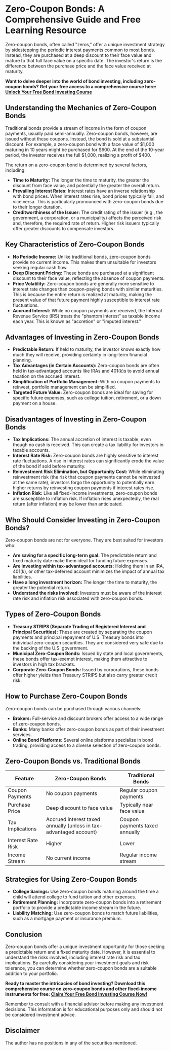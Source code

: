 # Zero-Coupon Bonds: A Comprehensive Guide and Free Learning Resource

Zero-coupon bonds, often called "zeros," offer a unique investment strategy by sidestepping the periodic interest payments common to most bonds. Instead, they are purchased at a deep discount to their face value and mature to that full face value on a specific date. The investor's return is the difference between the purchase price and the face value received at maturity.

**Want to delve deeper into the world of bond investing, including zero-coupon bonds? Get your free access to a comprehensive course here: [Unlock Your Free Bond Investing Course](https://udemywork.com/zero-coupon-bonds)**

## Understanding the Mechanics of Zero-Coupon Bonds

Traditional bonds provide a stream of income in the form of coupon payments, usually paid semi-annually. Zero-coupon bonds, however, are issued without these coupons. Instead, the bond is sold at a substantial discount. For example, a zero-coupon bond with a face value of $1,000 maturing in 10 years might be purchased for $600. At the end of the 10-year period, the investor receives the full $1,000, realizing a profit of $400.

The return on a zero-coupon bond is determined by several factors, including:

*   **Time to Maturity:** The longer the time to maturity, the greater the discount from face value, and potentially the greater the overall return.
*   **Prevailing Interest Rates:** Interest rates have an inverse relationship with bond prices. When interest rates rise, bond prices typically fall, and vice versa. This is particularly pronounced with zero-coupon bonds due to their longer duration.
*   **Creditworthiness of the Issuer:** The credit rating of the issuer (e.g., the government, a corporation, or a municipality) affects the perceived risk and, therefore, the required rate of return. Higher risk issuers typically offer greater discounts to compensate investors.

## Key Characteristics of Zero-Coupon Bonds

*   **No Periodic Income:** Unlike traditional bonds, zero-coupon bonds provide no current income. This makes them unsuitable for investors seeking regular cash flow.
*   **Deep Discount Pricing:** These bonds are purchased at a significant discount to their face value, reflecting the absence of coupon payments.
*   **Price Volatility:** Zero-coupon bonds are generally more sensitive to interest rate changes than coupon-paying bonds with similar maturities. This is because the entire return is realized at maturity, making the present value of that future payment highly susceptible to interest rate fluctuations.
*   **Accrued Interest:** While no coupon payments are received, the Internal Revenue Service (IRS) treats the "phantom interest" as taxable income each year. This is known as "accretion" or "imputed interest."

## Advantages of Investing in Zero-Coupon Bonds

*   **Predictable Return:** If held to maturity, the investor knows exactly how much they will receive, providing certainty in long-term financial planning.
*   **Tax Advantages (in Certain Accounts):** Zero-coupon bonds are often held in tax-advantaged accounts like IRAs and 401(k)s to avoid annual taxation on the accrued interest.
*   **Simplification of Portfolio Management:** With no coupon payments to reinvest, portfolio management can be simplified.
*   **Targeted Future Value:** Zero-coupon bonds are ideal for saving for specific future expenses, such as college tuition, retirement, or a down payment on a house.

## Disadvantages of Investing in Zero-Coupon Bonds

*   **Tax Implications:** The annual accretion of interest is taxable, even though no cash is received. This can create a tax liability for investors in taxable accounts.
*   **Interest Rate Risk:** Zero-coupon bonds are highly sensitive to interest rate fluctuations. A rise in interest rates can significantly erode the value of the bond if sold before maturity.
*   **Reinvestment Risk Elimination, but Opportunity Cost:** While eliminating reinvestment risk (the risk that coupon payments cannot be reinvested at the same rate), investors forgo the opportunity to potentially earn higher returns by reinvesting coupon payments if interest rates rise.
*   **Inflation Risk:** Like all fixed-income investments, zero-coupon bonds are susceptible to inflation risk. If inflation rises unexpectedly, the real return (after inflation) may be lower than anticipated.

## Who Should Consider Investing in Zero-Coupon Bonds?

Zero-coupon bonds are not for everyone. They are best suited for investors who:

*   **Are saving for a specific long-term goal:** The predictable return and fixed maturity date make them ideal for funding future expenses.
*   **Are investing within tax-advantaged accounts:** Holding them in an IRA, 401(k), or other tax-deferred account minimizes the impact of annual tax liabilities.
*   **Have a long investment horizon:** The longer the time to maturity, the greater the potential return.
*   **Understand the risks involved:** Investors must be aware of the interest rate risk and inflation risk associated with zero-coupon bonds.

## Types of Zero-Coupon Bonds

*   **Treasury STRIPS (Separate Trading of Registered Interest and Principal Securities):** These are created by separating the coupon payments and principal repayment of U.S. Treasury bonds into individual zero-coupon securities. They are considered very safe due to the backing of the U.S. government.
*   **Municipal Zero-Coupon Bonds:** Issued by state and local governments, these bonds offer tax-exempt interest, making them attractive to investors in high tax brackets.
*   **Corporate Zero-Coupon Bonds:** Issued by corporations, these bonds offer higher yields than Treasury STRIPS but also carry greater credit risk.

## How to Purchase Zero-Coupon Bonds

Zero-coupon bonds can be purchased through various channels:

*   **Brokers:** Full-service and discount brokers offer access to a wide range of zero-coupon bonds.
*   **Banks:** Many banks offer zero-coupon bonds as part of their investment services.
*   **Online Bond Platforms:** Several online platforms specialize in bond trading, providing access to a diverse selection of zero-coupon bonds.

## Zero-Coupon Bonds vs. Traditional Bonds

| Feature           | Zero-Coupon Bonds                               | Traditional Bonds                                |
|-------------------|-------------------------------------------------|-------------------------------------------------|
| Coupon Payments   | No coupon payments                               | Regular coupon payments                              |
| Purchase Price    | Deep discount to face value                    | Typically near face value                         |
| Tax Implications  | Accrued interest taxed annually (unless in tax-advantaged account) | Coupon payments taxed annually                     |
| Interest Rate Risk| Higher                                          | Lower                                           |
| Income Stream     | No current income                               | Regular income stream                              |

## Strategies for Using Zero-Coupon Bonds

*   **College Savings:** Use zero-coupon bonds maturing around the time a child will attend college to fund tuition and other expenses.
*   **Retirement Planning:** Incorporate zero-coupon bonds into a retirement portfolio to provide a predictable income stream in the future.
*   **Liability Matching:** Use zero-coupon bonds to match future liabilities, such as a mortgage payment or insurance premium.

## Conclusion

Zero-coupon bonds offer a unique investment opportunity for those seeking a predictable return and a fixed maturity date. However, it is essential to understand the risks involved, including interest rate risk and tax implications. By carefully considering your investment goals and risk tolerance, you can determine whether zero-coupon bonds are a suitable addition to your portfolio.

**Ready to master the intricacies of bond investing? Download this comprehensive course on zero-coupon bonds and other fixed-income instruments for free: [Claim Your Free Bond Investing Course Now!](https://udemywork.com/zero-coupon-bonds)**

Remember to consult with a financial advisor before making any investment decisions. This information is for educational purposes only and should not be considered investment advice.

## Disclaimer

The author has no positions in any of the securities mentioned.
